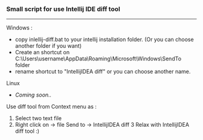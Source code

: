 ### Small script for use Intellij IDE diff tool 

***

Windows : 
* copy inlellij-diff.bat to your intellij installation folder. (Or you can choose another folder if you want)
* Create an shortcut on 
C:\Users\username\AppData\Roaming\Microsoft\Windows\SendTo
folder 
* rename shortcut to "IntellijIDEA diff" or you can choose another name. 



Linux 
* _Coming soon.._



Use diff tool from Context menu as :
1. Select two text file 
2. Right click on -> file Send to -> IntellijIDEA diff
3 Relax with IntellijIDEA diff tool :)
